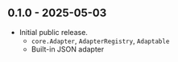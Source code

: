 ## 0.1.0 - 2025-05-03

- Initial public release.
  - `core.Adapter`, `AdapterRegistry`, `Adaptable`
  - Built-in JSON adapter
